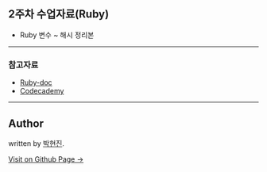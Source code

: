 2주차 수업자료(Ruby)
---

- Ruby 변수 ~ 해시 정리본

---

### 참고자료
- [Ruby-doc](http://ruby-doc.org/core-2.3.3/)
- [Codecademy](https://www.codecademy.com/learn/ruby)

---

## Author

written by [박현진](https://github.com/HyeonJin1030).

<a href="https://github.com/HyeonJin1030" target="_blank" class="btn btn-black"><i class="fa fa-github fa-lg"></i> Visit on Github Page &rarr;</a>

